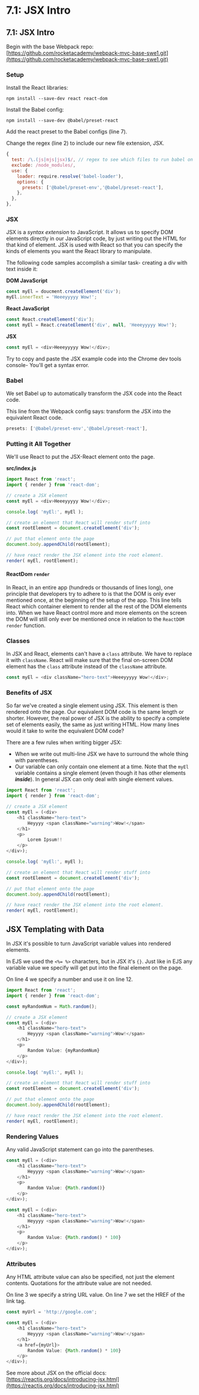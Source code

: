 # 7.1: JSX Intro

## 7.1: JSX Intro

Begin with the base Webpack repo: [https://github.com/rocketacademy/webpack-mvc-base-swe1.git](https://github.com/rocketacademy/webpack-mvc-base-swe1.git)

### Setup

Install the React libraries:

```text
npm install --save-dev react react-dom
```

Install the Babel config:

```text
npm install --save-dev @babel/preset-react
```

Add the react preset to the Babel configs \(line 7\).

Change the regex \(line 2\) to include our new file extension, JSX.

```javascript
{
  test: /\.(js|mjs|jsx)$/, // regex to see which files to run babel on
  exclude: /node_modules/,
  use: {
    loader: require.resolve('babel-loader'),
    options: {
      presets: ['@babel/preset-env','@babel/preset-react'],
    },
  },
},
```

### JSX

JSX is a _syntax extension_ to JavaScript. It allows us to specify DOM elements directly in our JavaScript code, by just writing out the HTML for that kind of element. JSX is used with React so that you can specify the kinds of elements you want the React library to manipulate.

The following code samples accomplish a similar task- creating a div with text inside it:

**DOM JavaScript**

```javascript
const myEl = doucment.createElement('div');
myEl.innerText = 'Heeeyyyyy Wow!';
```

**React JavaScript**

```javascript
const React.createElement('div');
const myEl = React.createElement('div', null, 'Heeeyyyyy Wow!');
```

**JSX**

```javascript
const myEl = <div>Heeeyyyyy Wow!</div>;
```

Try to copy and paste the JSX example code into the Chrome dev tools console- You'll get a syntax error.

### Babel

We set Babel up to automatically transform the JSX code into the React code.

This line from the Webpack config says: transform the JSX into the equivalent React code.

```javascript
presets: ['@babel/preset-env','@babel/preset-react'],
```

### Putting it All Together

We'll use React to put the JSX-React element onto the page.

**src/index.js**

```javascript
import React from 'react';
import { render } from 'react-dom';

// create a JSX element
const myEl = <div>Heeeyyyyy Wow!</div>;

console.log( 'myEl:', myEl );

// create an element that React will render stuff into
const rootElement = document.createElement('div');

// put that element onto the page
document.body.appendChild(rootElement);

// have react render the JSX element into the root element.
render( myEl, rootElement);
```

#### ReactDom `render`

In React, in an entire app \(hundreds or thousands of lines long\), one principle that developers try to adhere to is that the DOM is only ever mentioned once, at the beginning of the setup of the app. This line tells React which container element to render all the rest of the DOM elements into. When we have React control more and more elements on the screen the DOM will still only ever be mentioned once in relation to the `ReactDOM` `render` function.

### Classes

In JSX and React, elements can't have a `class` attribute. We have to replace it with `className`. React will make sure that the final on-screen DOM element has the `class` attribute instead of the `className` attribute.

```javascript
const myEl = <div className="hero-text">Heeeyyyyy Wow!</div>;
```

### Benefits of JSX

So far we've created a single element using JSX. This element is then rendered onto the page. Our equivalent DOM code is the same length or shorter. However, the real power of JSX is the ability to specify a complete set of elements easily, the same as just writing HTML. How many lines would it take to write the equivalent DOM code?

There are a few rules when writing bigger JSX:

* When we write out multi-line JSX we have to surround the whole thing with parentheses.
* Our variable can only contain one element at a time. Note that the `myEl` variable contains a single element \(even though it has other elements _**inside**_\). In general JSX can only deal with single element values.

```javascript
import React from 'react';
import { render } from 'react-dom';

// create a JSX element
const myEl = (<div>
    <h1 className="hero-text">
        Heyyyy <span className="warning">Wow!</span>
    </h1>
    <p>
        Lorem Ipsum!!
    </p>
</div>);

console.log( 'myEl:', myEl );

// create an element that React will render stuff into
const rootElement = document.createElement('div');

// put that element onto the page
document.body.appendChild(rootElement);

// have react render the JSX element into the root element.
render( myEl, rootElement);
```

## JSX Templating with Data

In JSX it's possible to turn JavaScript variable values into rendered elements.

In EJS we used the `<%= %>` characters, but in JSX it's `{}`. Just like in EJS any variable value we specify will get put into the final element on the page.

On line 4 we specify a number and use it on line 12.

```javascript
import React from 'react';
import { render } from 'react-dom';

const myRandomNum = Math.random();

// create a JSX element
const myEl = (<div>
    <h1 className="hero-text">
        Heyyyy <span className="warning">Wow!</span>
    </h1>
    <p>
        Random Value: {myRandomNum}
    </p>
</div>);

console.log( 'myEl:', myEl );

// create an element that React will render stuff into
const rootElement = document.createElement('div');

// put that element onto the page
document.body.appendChild(rootElement);

// have react render the JSX element into the root element.
render( myEl, rootElement);
```

### Rendering Values

Any valid JavaScript statement can go into the parentheses.

```javascript
const myEl = (<div>
    <h1 className="hero-text">
        Heyyyy <span className="warning">Wow!</span>
    </h1>
    <p>
        Random Value: {Math.random()}
    </p>
</div>);
```

```javascript
const myEl = (<div>
    <h1 className="hero-text">
        Heyyyy <span className="warning">Wow!</span>
    </h1>
    <p>
        Random Value: {Math.random() * 100}
    </p>
</div>);
```

### Attributes

Any HTML attribute value can also be specified, not just the element contents. Quotations for the attribute value are not needed.

On line 3 we specify a string URL value. On line 7 we set the HREF of the link tag.

```javascript
const myUrl = 'http://google.com';

const myEl = (<div>
    <h1 className="hero-text">
        Heyyyy <span className="warning">Wow!</span>
    </h1>
    <a href={myUrl}>
        Random Value: {Math.random() * 100}
    </p>
</div>);
```

See more about JSX on the official docs: [https://reactjs.org/docs/introducing-jsx.html](https://reactjs.org/docs/introducing-jsx.html)

